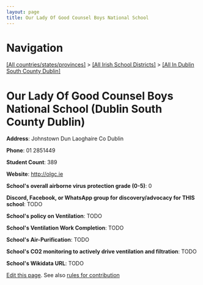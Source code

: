 ```yaml
---
layout: page
title: Our Lady Of Good Counsel Boys National School
---
```

# Navigation

[[All countries/states/provinces]](../../..) > [[All Irish School Districts]](../..) > [[All In Dublin South County Dublin]](..)

# Our Lady Of Good Counsel Boys National School (Dublin South County Dublin)

**Address**: Johnstown Dun Laoghaire Co Dublin

**Phone**: 01 2851449

**Student Count**: 389

**Website**: <http://olgc.ie>

**School's overall airborne virus protection grade (0-5)**: 0

**Discord, Facebook, or WhatsApp group for discovery/advocacy for THIS school**: TODO

**School's policy on Ventilation**: TODO

**School's Ventilation Work Completion**: TODO

**School's Air-Purification**: TODO

**School's CO2 monitoring to actively drive ventilation and filtration**: TODO

**School's Wikidata URL**: TODO


[Edit this page](https://github.com/ventilate-schools/Ireland/edit/main/./Dublin_South_County_Dublin/Our_Lady_Of_Good_Counsel_Boys_National_School.md). See also [rules for contribution](../../../contribution-rules/)